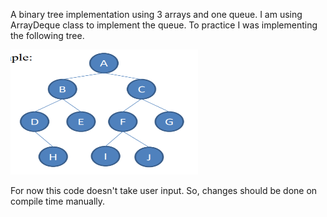 A binary tree implementation using 3 arrays and one queue.
I am using ArrayDeque class to implement the queue. To practice I was implementing the following tree.

<img src="\ss\binarytree.png" height=200 width=300>

For now this code doesn't take user input. So, changes should be done on compile time manually.